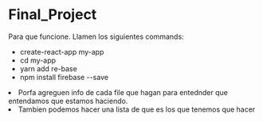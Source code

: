 ﻿# Final_Project

Para que funcione. Llamen los siguientes commands:
  <ul>
  <li>create-react-app my-app</li>
  <li>cd my-app</li>
  <li>yarn add re-base</li>
  <li>npm install firebase --save</li>
  </ul>
  
  <li>Porfa agreguen info de cada file que hagan para entednder que entendamos que estamos haciendo. </li>
  <li>Tambien podemos hacer una lista de que es los que tenemos que hacer</li>
